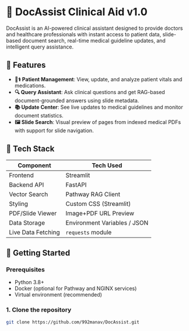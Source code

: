 # 🏥 DocAssist Clinical Aid v1.0

DocAssist is an AI-powered clinical assistant designed to provide doctors and healthcare professionals with instant access to patient data, slide-based document search, real-time medical guideline updates, and intelligent query assistance.

## 📌 Features

- **👨⚕ Patient Management**: View, update, and analyze patient vitals and medications.
- **🔍 Query Assistant**: Ask clinical questions and get RAG-based document-grounded answers using slide metadata.
- **📚 Update Center**: See live updates to medical guidelines and monitor document statistics.
- **🖼 Slide Search**: Visual preview of pages from indexed medical PDFs with support for slide navigation.

## 🧠 Tech Stack

| Component          | Tech Used            |
|--------------------|----------------------|
| Frontend           | Streamlit            |
| Backend API        | FastAPI              |
| Vector Search      | Pathway RAG Client   |
| Styling            | Custom CSS (Streamlit) |
| PDF/Slide Viewer   | Image+PDF URL Preview |
| Data Storage       | Environment Variables / JSON |
| Live Data Fetching | `requests` module    |

## 🚀 Getting Started

### Prerequisites

- Python 3.8+
- Docker (optional for Pathway and NGINX services)
- Virtual environment (recommended)

### 1. Clone the repository

```bash
git clone https://github.com/992manav/DocAssist.git


